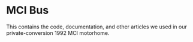 # MCI Bus
 This contains the code, documentation, and other articles we used in our private-conversion 1992 MCI motorhome.
